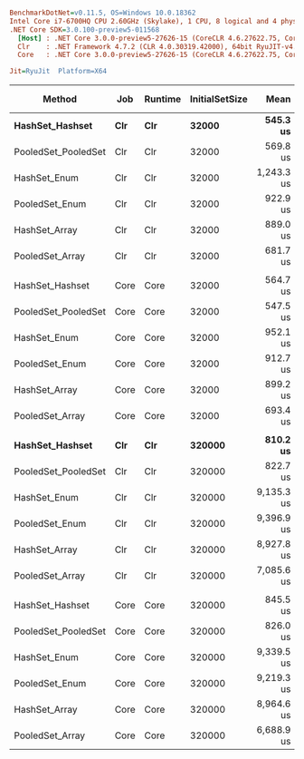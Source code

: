 ``` ini

BenchmarkDotNet=v0.11.5, OS=Windows 10.0.18362
Intel Core i7-6700HQ CPU 2.60GHz (Skylake), 1 CPU, 8 logical and 4 physical cores
.NET Core SDK=3.0.100-preview5-011568
  [Host] : .NET Core 3.0.0-preview5-27626-15 (CoreCLR 4.6.27622.75, CoreFX 4.700.19.22408), 64bit RyuJIT
  Clr    : .NET Framework 4.7.2 (CLR 4.0.30319.42000), 64bit RyuJIT-v4.8.3801.0
  Core   : .NET Core 3.0.0-preview5-27626-15 (CoreCLR 4.6.27622.75, CoreFX 4.700.19.22408), 64bit RyuJIT

Jit=RyuJit  Platform=X64  

```
|              Method |  Job | Runtime | InitialSetSize |       Mean |      Error |     StdDev | Ratio | RatioSD | Gen 0 | Gen 1 | Gen 2 | Allocated |
|-------------------- |----- |-------- |--------------- |-----------:|-----------:|-----------:|------:|--------:|------:|------:|------:|----------:|
|     **HashSet_Hashset** |  **Clr** |     **Clr** |          **32000** |   **545.3 us** |   **7.179 us** |   **6.715 us** |  **1.00** |    **0.00** |     **-** |     **-** |     **-** |      **48 B** |
| PooledSet_PooledSet |  Clr |     Clr |          32000 |   569.8 us |   8.481 us |   7.518 us |  1.04 |    0.02 |     - |     - |     - |      48 B |
|        HashSet_Enum |  Clr |     Clr |          32000 | 1,243.3 us |  17.605 us |  16.468 us |  2.28 |    0.03 |     - |     - |     - |      48 B |
|      PooledSet_Enum |  Clr |     Clr |          32000 |   922.9 us |  10.178 us |   9.520 us |  1.69 |    0.03 |     - |     - |     - |      48 B |
|       HashSet_Array |  Clr |     Clr |          32000 |   889.0 us |  16.783 us |  15.699 us |  1.63 |    0.03 |     - |     - |     - |      40 B |
|     PooledSet_Array |  Clr |     Clr |          32000 |   681.7 us |  11.184 us |  10.462 us |  1.25 |    0.02 |     - |     - |     - |         - |
|                     |      |         |                |            |            |            |       |         |       |       |       |           |
|     HashSet_Hashset | Core |    Core |          32000 |   564.7 us |  10.895 us |  10.192 us |  1.00 |    0.00 |     - |     - |     - |      40 B |
| PooledSet_PooledSet | Core |    Core |          32000 |   547.5 us |  10.580 us |  10.391 us |  0.97 |    0.03 |     - |     - |     - |      40 B |
|        HashSet_Enum | Core |    Core |          32000 |   952.1 us |   8.687 us |   8.126 us |  1.69 |    0.03 |     - |     - |     - |      40 B |
|      PooledSet_Enum | Core |    Core |          32000 |   912.7 us |  17.005 us |  15.906 us |  1.62 |    0.04 |     - |     - |     - |      40 B |
|       HashSet_Array | Core |    Core |          32000 |   899.2 us |  15.069 us |  14.095 us |  1.59 |    0.04 |     - |     - |     - |      32 B |
|     PooledSet_Array | Core |    Core |          32000 |   693.4 us |   9.629 us |   9.007 us |  1.23 |    0.03 |     - |     - |     - |         - |
|                     |      |         |                |            |            |            |       |         |       |       |       |           |
|     **HashSet_Hashset** |  **Clr** |     **Clr** |         **320000** |   **810.2 us** |  **15.408 us** |  **15.132 us** |  **1.00** |    **0.00** |     **-** |     **-** |     **-** |      **48 B** |
| PooledSet_PooledSet |  Clr |     Clr |         320000 |   822.7 us |  10.780 us |  10.083 us |  1.02 |    0.02 |     - |     - |     - |      48 B |
|        HashSet_Enum |  Clr |     Clr |         320000 | 9,135.3 us | 103.006 us |  91.312 us | 11.29 |    0.24 |     - |     - |     - |     128 B |
|      PooledSet_Enum |  Clr |     Clr |         320000 | 9,396.9 us |  97.053 us |  90.783 us | 11.61 |    0.25 |     - |     - |     - |     128 B |
|       HashSet_Array |  Clr |     Clr |         320000 | 8,927.8 us | 158.157 us | 140.202 us | 11.04 |    0.25 |     - |     - |     - |     128 B |
|     PooledSet_Array |  Clr |     Clr |         320000 | 7,085.6 us | 136.501 us | 127.684 us |  8.75 |    0.26 |     - |     - |     - |         - |
|                     |      |         |                |            |            |            |       |         |       |       |       |           |
|     HashSet_Hashset | Core |    Core |         320000 |   845.5 us |  15.629 us |  14.619 us |  1.00 |    0.00 |     - |     - |     - |      40 B |
| PooledSet_PooledSet | Core |    Core |         320000 |   826.0 us |  16.329 us |  15.274 us |  0.98 |    0.03 |     - |     - |     - |      40 B |
|        HashSet_Enum | Core |    Core |         320000 | 9,339.5 us | 174.160 us | 154.389 us | 11.06 |    0.25 |     - |     - |     - |      40 B |
|      PooledSet_Enum | Core |    Core |         320000 | 9,219.3 us | 108.280 us | 101.285 us | 10.91 |    0.18 |     - |     - |     - |      40 B |
|       HashSet_Array | Core |    Core |         320000 | 8,964.6 us | 117.590 us | 109.994 us | 10.61 |    0.19 |     - |     - |     - |      32 B |
|     PooledSet_Array | Core |    Core |         320000 | 6,688.9 us |  76.772 us |  71.813 us |  7.91 |    0.16 |     - |     - |     - |         - |
